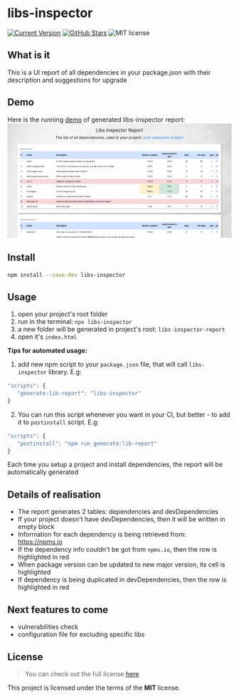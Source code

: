 # libs-inspector

[![Current Version](https://img.shields.io/github/package-json/v/GoncharIgor/libs-inspector?color=%2397c40f)](https://github.com/GoncharIgor/libs-inspector)
[![GitHub Stars](https://img.shields.io/github/stars/GoncharIgor/libs-inspector.svg?logo=github)](https://github.com/GoncharIgor/libs-inspector/stargazers)
![MIT license](https://img.shields.io/github/license/GoncharIgor/libs-inspector)

## What is it

This is a UI report of all dependencies in your package.json with their description and suggestions for upgrade

## Demo

Here is the running [demo](https://goncharigor.github.io/libs-inspector/) of generated libs-inspector report:
[![alt text](example/demo.jpg "Libs Inspector report demo")](https://goncharigor.github.io/libs-inspector/)

## Install

```bash
npm install --save-dev libs-inspector
```

## Usage

1. open your project's root folder
2. run in the terminal: `npx libs-inspector`
3. a new folder will be generated in project's root: `libs-inspector-report`
4. open it's `index.html`

**Tips for automated usage:**
1. add new npm script to your `package.json` file, that will call `libs-inspector` library. E.g:
```javascript
"scripts": {
   "generate:lib-report": "libs-inspector"
}
```
2. You can run this script whenever you want in your CI, but better - to add it to `postinstall` script. E.g:
```javascript
"scripts": {
   "postinstall": "npm run generate:lib-report"
}
```
Each time you setup a project and install dependencies, the report will be automatically generated

## Details of realisation
- The report generates 2 tables: dependencies and devDependencies
- If your project doesn't have devDependencies, then it will be written in empty block
- Information for each dependency is being retrieved from: https://npms.io
- If the dependency info couldn't be got from `npms.io`, then the row is highlighted in red
- When package version can be updated to new major version, its cell is highlighted
- If dependency is being duplicated in devDependencies, then the row is highlighted in red


## Next features to come
- vulnerabilities check
- configuration file for excluding specific libs


## License

>You can check out the full license [here](https://github.com/GoncharIgor/libs-inspector/blob/master/LICENSE)

This project is licensed under the terms of the **MIT** license.
